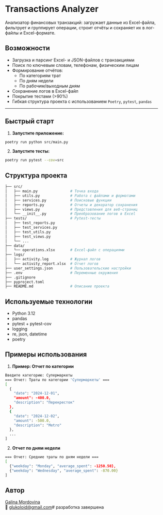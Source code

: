 # Transactions Analyzer

Анализатор финансовых транзакций: загружает данные из Excel-файла, фильтрует и группирует операции, строит отчёты и сохраняет их в лог-файлы и Excel-формате.

## Возможности

-  Загрузка и парсинг Excel- и JSON-файлов с транзакциями
-  Поиск по ключевым словам, телефонам, физическим лицам
-  Формирование отчётов:
   - По категориям трат
   - По дням недели
   - По рабочим/выходным дням
-  Сохранение логов в Excel-файл
-  Покрытие тестами (>90%)
-  Гибкая структура проекта с использованием `Poetry`, `pytest`, `pandas`

---

## Быстрый старт

1. **Запустите приложение:**
```bash
poetry run python src/main.py
```

2. **Запустите тесты:**
```bash
poetry run pytest --cov=src
```

## Структура проекта
```bash
├── src/
│   ├── main.py               # Точка входа
│   ├── utils.py              # Работа с файлами и форматами
│   ├── services.py           # Поисковые функции
│   ├── reports.py            # Отчеты и декоратор сохранения
│   ├── views.py              # Представления для веб-страниц
│   └── __init__.py           # Преобразование логов в Excel
├── tests/                    # Pytest-тесты
│   ├── test_reports.py
│   ├── test_services.py
│   ├── test_utils.py
│   ├── test_views.py
│   └── ...
├── data/
│   └── operations.xlsx       # Excel-файл с операциями
├── logs/
│   ├── activity.log          # Журнал логов
│   └── activity_report.xlsx  # Отчет логов
├── user_settings.json        # Пользовательские настройки
├── .env                      # Переменные окружения
├── .gitignore
├── pyproject.toml
├── README.md                 # Описание проекта
```
## Используемые технологии

- Python 3.12
- pandas
- pytest + pytest-cov
- logging
- re, json, datetime
- poetry

## Примеры использования

1. **Пример: Отчет по категории**
```bash
Введите категорию: Супермаркеты
=== Отчет: Траты по категории 'Супермаркеты' ===
[
  {
    "date": "2024-12-01",
    "amount": -400.0,
    "description": "Перекресток"
  },
  {
    "date": "2024-12-02",
    "amount": -500.0,
    "description": "Metro"
  },
  ...
]
```

2. **Отчет по дням недели**
```bash
=== Отчет: Средние траты по дням недели ===
[
  {"weekday": "Monday", "average_spent": -1250.50},
  {"weekday": "Wednesday", "average_spent": -870.00}
]
```
## Автор

[Galina Mordovina](https://github.com/GalinaMordovina)  
📧 glukoloid@gmail.com# разработка завершена
